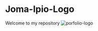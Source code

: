 # Joma-Ipio-Logo
Welcome to my repository
![porfolio-logo](https://user-images.githubusercontent.com/33196540/161515804-c9a6fba7-fda6-47a7-ac4a-875bce1f733b.png)
